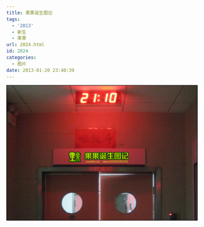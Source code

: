 ```yaml
---
title: 果果诞生图记
tags:
  - '2013'
  - 新生
  - 果果
url: 2024.html
id: 2024
categories:
  - 图片
date: 2013-01-20 23:40:39
---
```


[![](/images/uploads/2013/01/果果第0天.jpg "果果第0天")](/images/uploads/2013/01/果果第0天.jpg)